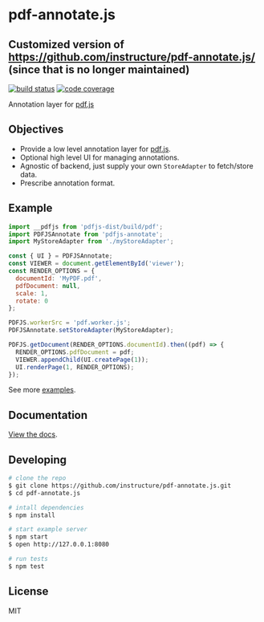 # pdf-annotate.js 
## Customized version of https://github.com/instructure/pdf-annotate.js/ (since that is no longer maintained)

[![build status](https://img.shields.io/travis/instructure/pdf-annotate.js.svg?style=flat-square)](https://travis-ci.org/instructure/pdf-annotate.js)
[![code coverage](https://img.shields.io/coveralls/instructure/pdf-annotate.js.svg?style=flat-square)](https://coveralls.io/r/instructure/pdf-annotate.js)

Annotation layer for [pdf.js](https://github.com/mozilla/pdf.js)

## Objectives

- Provide a low level annotation layer for [pdf.js](https://github.com/mozilla/pdf.js).
- Optional high level UI for managing annotations.
- Agnostic of backend, just supply your own `StoreAdapter` to fetch/store data.
- Prescribe annotation format.

## Example

```js
import __pdfjs from 'pdfjs-dist/build/pdf';
import PDFJSAnnotate from 'pdfjs-annotate';
import MyStoreAdapter from './myStoreAdapter';

const { UI } = PDFJSAnnotate;
const VIEWER = document.getElementById('viewer');
const RENDER_OPTIONS = {
  documentId: 'MyPDF.pdf',
  pdfDocument: null,
  scale: 1,
  rotate: 0
};

PDFJS.workerSrc = 'pdf.worker.js';
PDFJSAnnotate.setStoreAdapter(MyStoreAdapter);

PDFJS.getDocument(RENDER_OPTIONS.documentId).then((pdf) => {
  RENDER_OPTIONS.pdfDocument = pdf;
  VIEWER.appendChild(UI.createPage(1));
  UI.renderPage(1, RENDER_OPTIONS);
});
```

See more [examples](https://github.com/instructure/pdf-annotate.js/blob/master/web/index.js).

## Documentation

[View the docs](https://github.com/instructure/pdf-annotate.js/tree/master/docs).

## Developing

```bash
# clone the repo
$ git clone https://github.com/instructure/pdf-annotate.js.git
$ cd pdf-annotate.js

# intall dependencies
$ npm install

# start example server
$ npm start
$ open http://127.0.0.1:8080

# run tests
$ npm test
```
## License

MIT
